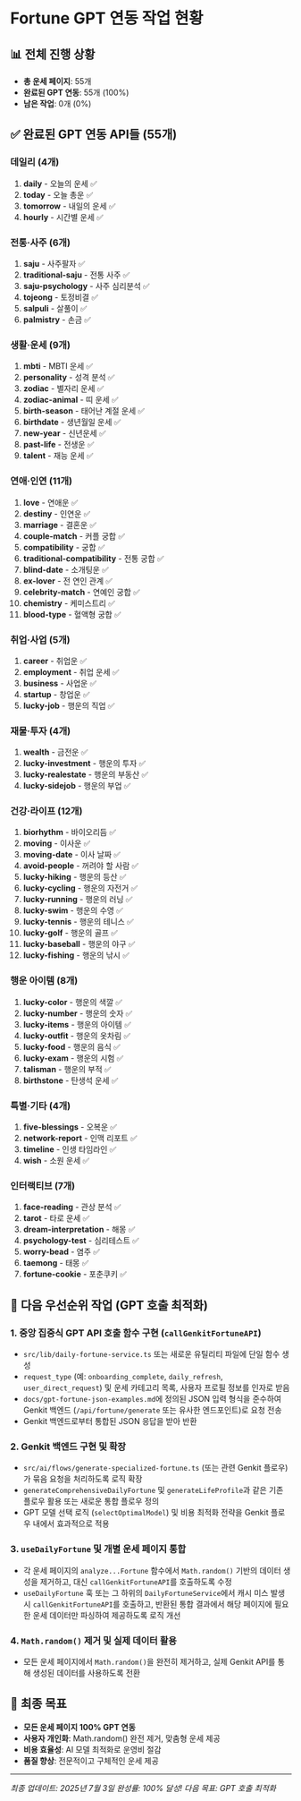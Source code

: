 # Fortune GPT 연동 작업 현황

## 📊 전체 진행 상황
- **총 운세 페이지**: 55개
- **완료된 GPT 연동**: 55개 (100%)
- **남은 작업**: 0개 (0%)

## ✅ 완료된 GPT 연동 API들 (55개)

### 데일리 (4개)
1. **daily** - 오늘의 운세 ✅
2. **today** - 오늘 총운 ✅
3. **tomorrow** - 내일의 운세 ✅
4. **hourly** - 시간별 운세 ✅

### 전통·사주 (6개)
1. **saju** - 사주팔자 ✅
2. **traditional-saju** - 전통 사주 ✅
3. **saju-psychology** - 사주 심리분석 ✅
4. **tojeong** - 토정비결 ✅
5. **salpuli** - 살풀이 ✅
6. **palmistry** - 손금 ✅

### 생활·운세 (9개)
1. **mbti** - MBTI 운세 ✅
2. **personality** - 성격 분석 ✅
3. **zodiac** - 별자리 운세 ✅
4. **zodiac-animal** - 띠 운세 ✅
5. **birth-season** - 태어난 계절 운세 ✅
6. **birthdate** - 생년월일 운세 ✅
7. **new-year** - 신년운세 ✅
8. **past-life** - 전생운 ✅
9. **talent** - 재능 운세 ✅

### 연애·인연 (11개)
1. **love** - 연애운 ✅
2. **destiny** - 인연운 ✅
3. **marriage** - 결혼운 ✅
4. **couple-match** - 커플 궁합 ✅
5. **compatibility** - 궁합 ✅
6. **traditional-compatibility** - 전통 궁합 ✅
7. **blind-date** - 소개팅운 ✅
8. **ex-lover** - 전 연인 관계 ✅
9. **celebrity-match** - 연예인 궁합 ✅
10. **chemistry** - 케미스트리 ✅
11. **blood-type** - 혈액형 궁합 ✅

### 취업·사업 (5개)
1. **career** - 취업운 ✅
2. **employment** - 취업 운세 ✅
3. **business** - 사업운 ✅
4. **startup** - 창업운 ✅
5. **lucky-job** - 행운의 직업 ✅

### 재물·투자 (4개)
1. **wealth** - 금전운 ✅
2. **lucky-investment** - 행운의 투자 ✅
3. **lucky-realestate** - 행운의 부동산 ✅
4. **lucky-sidejob** - 행운의 부업 ✅

### 건강·라이프 (12개)
1. **biorhythm** - 바이오리듬 ✅
2. **moving** - 이사운 ✅
3. **moving-date** - 이사 날짜 ✅
4. **avoid-people** - 꺼려야 할 사람 ✅
5. **lucky-hiking** - 행운의 등산 ✅
6. **lucky-cycling** - 행운의 자전거 ✅
7. **lucky-running** - 행운의 러닝 ✅
8. **lucky-swim** - 행운의 수영 ✅
9. **lucky-tennis** - 행운의 테니스 ✅
10. **lucky-golf** - 행운의 골프 ✅
11. **lucky-baseball** - 행운의 야구 ✅
12. **lucky-fishing** - 행운의 낚시 ✅

### 행운 아이템 (8개)
1. **lucky-color** - 행운의 색깔 ✅
2. **lucky-number** - 행운의 숫자 ✅
3. **lucky-items** - 행운의 아이템 ✅
4. **lucky-outfit** - 행운의 옷차림 ✅
5. **lucky-food** - 행운의 음식 ✅
6. **lucky-exam** - 행운의 시험 ✅
7. **talisman** - 행운의 부적 ✅
8. **birthstone** - 탄생석 운세 ✅

### 특별·기타 (4개)
1. **five-blessings** - 오복운 ✅
2. **network-report** - 인맥 리포트 ✅
3. **timeline** - 인생 타임라인 ✅
4. **wish** - 소원 운세 ✅

### 인터랙티브 (7개)
1. **face-reading** - 관상 분석 ✅
2. **tarot** - 타로 운세 ✅
3. **dream-interpretation** - 해몽 ✅
4. **psychology-test** - 심리테스트 ✅
5. **worry-bead** - 염주 ✅
6. **taemong** - 태몽 ✅
7. **fortune-cookie** - 포춘쿠키 ✅

## 🚧 다음 우선순위 작업 (GPT 호출 최적화)

### 1. 중앙 집중식 GPT API 호출 함수 구현 (`callGenkitFortuneAPI`)
- `src/lib/daily-fortune-service.ts` 또는 새로운 유틸리티 파일에 단일 함수 생성
- `request_type` (예: `onboarding_complete`, `daily_refresh`, `user_direct_request`) 및 운세 카테고리 목록, 사용자 프로필 정보를 인자로 받음
- `docs/gpt-fortune-json-examples.md`에 정의된 JSON 입력 형식을 준수하여 Genkit 백엔드 (`/api/fortune/generate` 또는 유사한 엔드포인트)로 요청 전송
- Genkit 백엔드로부터 통합된 JSON 응답을 받아 반환

### 2. Genkit 백엔드 구현 및 확장
- `src/ai/flows/generate-specialized-fortune.ts` (또는 관련 Genkit 플로우)가 묶음 요청을 처리하도록 로직 확장
- `generateComprehensiveDailyFortune` 및 `generateLifeProfile`과 같은 기존 플로우 활용 또는 새로운 통합 플로우 정의
- GPT 모델 선택 로직 (`selectOptimalModel`) 및 비용 최적화 전략을 Genkit 플로우 내에서 효과적으로 적용

### 3. `useDailyFortune` 및 개별 운세 페이지 통합
- 각 운세 페이지의 `analyze...Fortune` 함수에서 `Math.random()` 기반의 데이터 생성을 제거하고, 대신 `callGenkitFortuneAPI`를 호출하도록 수정
- `useDailyFortune` 훅 또는 그 하위의 `DailyFortuneService`에서 캐시 미스 발생 시 `callGenkitFortuneAPI`를 호출하고, 반환된 통합 결과에서 해당 페이지에 필요한 운세 데이터만 파싱하여 제공하도록 로직 개선

### 4. `Math.random()` 제거 및 실제 데이터 활용
- 모든 운세 페이지에서 `Math.random()`을 완전히 제거하고, 실제 Genkit API를 통해 생성된 데이터를 사용하도록 전환

## 🎯 최종 목표
- **모든 운세 페이지 100% GPT 연동**
- **사용자 개인화**: Math.random() 완전 제거, 맞춤형 운세 제공
- **비용 효율성**: AI 모델 최적화로 운영비 절감
- **품질 향상**: 전문적이고 구체적인 운세 제공

---
*최종 업데이트: 2025년 7월 3일*
*완성률: 100% 달성!*
*다음 목표: GPT 호출 최적화*